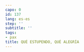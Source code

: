 ```yaml
---
capo: 0
id: 137
lang: es-es
step: ''
subtitle: ''
tags:
- pax
title: QUÉ ESTUPENDO, QUÉ ALEGRÍA
---
```

